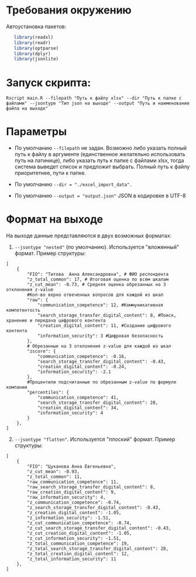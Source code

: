 # Требования окружению
 Автоустановка пакетов:
 ```r
    library(readxl)
    library(readr)
    library(optparse)
    library(dplyr)
    library(jsonlite)
 ```

# Запуск скрипта:
```Rscript main.R --filepath "Путь к файлу xlsx" --dir "Путь к папке с файлами" --jsontype "Тип json на выходе" --output "Путь и наименование файла на выходе"```

# Параметры

- По умолчанию ```--filepath``` не задан.
Возможно либо указать полный путь к файлу в аргументе (единственное желательно использовать путь на латинице), либо указать путь к папке с файлами xlsx, тогда система выведет список и предложит выбрать. Полный путь к файлу приоритетнее, пути к папке.

- По умолчанию ```--dir = "./excel_import_data".```

- По умолчанию ```--output = "output.json"```
JSON в кодировке в UTF-8

# Формат на выходе

На выходе данные представляются в двух возможных форматах:
1. ```--jsontype "nested"``` (по умолчанию). Используется "вложенный" формат. Пример структуры:
```
[
    {
        "FIO": "Титова  Анна Александровна", # ФИО респондента
        "z_total_common": 17, # Итоговая оценка по всем шкалам
        "z_cut_mean": -0.73, # Средняя оценка обрезанных на 3 отклонения z-value
        #Кол-во верно отвеченных вопросов для каждой из шкал
        "raw": {
            "communication_competence": 12, #Коммуникативная компетентость
            "search_storage_transfer_digital_content": 8, #Поиск, хранение и передача цифрового контента
            "creation_digital_content": 11, #Создание цифрового контента
            "information_security": 3 #Цифровая безопасность
        },
        # Обрезанные на 3 отклонения z-value для каждой из шкал
        "zscore": {
            "communication_competence": -0.16,
            "search_storage_transfer_digital_content": -0.43,
            "creation_digital_content": -0.24,
            "information_security": -2.1
        },
        #Процентили подсчитанные по обрезанным z-value по формуле компании
        "percentiles": {
            "communication_competence": 41,
            "search_storage_transfer_digital_content": 28,
            "creation_digital_content": 34,
            "information_security": 4
        }
    },
]
```

2. ```--jsontype "flatten"```. Используется "плоский" формат. Пример структуры:
```
[
    {
        "FIO": "Цуканова Анна Евгеньевна",
        "z_cut_mean": -0.93,
        "z_total_common": 11,
        "raw_communication_competence": 11,
        "raw_search_storage_transfer_digital_content": 8,
        "raw_creation_digital_content": 9,
        "raw_information_security": 4,
        "z_communication_competence": -0.74,
        "z_search_storage_transfer_digital_content": -0.43,
        "z_creation_digital_content": -1.05,
        "z_information_security": -1.51,
        "z_cut_communication_competence": -0.74,
        "z_cut_search_storage_transfer_digital_content": -0.43,
        "z_cut_creation_digital_content": -1.05,
        "z_cut_information_security": -1.51,
        "z_total_communication_competence": 19,
        "z_total_search_storage_transfer_digital_content": 28,
        "z_total_creation_digital_content": 12,
        "z_total_information_security": 11
    },
]
```